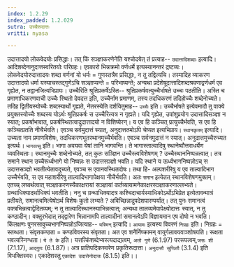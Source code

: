 ```yaml
---
index: 1.2.29
index_padded: 1.2.029
sutra: उच्चैरूदात्तः
vritti: nyasa

---
```

उदात्तादयो लोकवेदयोः प्रसिद्धाः। तत् किं सञ्ज्ञाकरणेनेति यश्चोदयेत् तं
प्रत्याह-- `उदात्तादिशब्दाः` इत्यादि। आदिशब्देनानुदात्तस्वरितयोः परिग्रहः।
एवकारो भिन्नक्रमो वर्णधर्मे इत्यस्यानन्तरं द्रष्टव्यः। लोकवेदयोरुदात्तादयः शब्दा वर्णनां यो धर्मः = गुणस्तत्रैव प्रसिद्धाः, न तु तद्वित्यचि। तस्मादिह व्याकरण उदात्तादयो धर्मा यस्याचस्तद्गुणेऽचि सञ्ज्ञाप्यन्ते = परिभाष्यन्ते; अन्यथा प्रदेशेषूदात्तादिशब्दश्रवणाद्वर्णधर्म एव गृह्येत, न तद्वानजित्यभिप्रायः।
उच्चैरिति श्रुतिप्रकर्षेऽस्ति-- श्रुतिप्रकर्षवत्युच्चैर्भाषते उच्चः पठतीति। अस्ति च प्रमाणाधिकरणवाची उच्चैः स्थितो देवदत्त इति, उच्चैर्नाम प्रमाणम्, तस्य तदधिकरणं तदिहोच्चैः शब्देनोच्यते। तदिह द्वितीयस्योच्चैः शब्दस्यार्थो गृह्यते, नेतरस्येति दर्शयितुमाह-- `उच्चैः` इति। उच्चैर्भाषते इत्येवमादौ तु वाक्ये प्रयुक्तस्योच्चैः शब्दस्य योऽर्थः श्रुतिप्रकर्षः स उच्चैरित्यत्र न गृह्यते। यदि
गृह्येत, उपांशुप्रयोग उदात्तादिसञ्ज्ञा न स्यात्; प्रकर्षाभावात्, प्रकर्षस्थितत्वादुदात्तादयो न विशिष्येरन्। य एव हि कञ्चित् प्रत्युच्चैर्भवति, स एव हि कञ्चित्प्रतति नीचैर्भवति। एवञ्च सर्वमुदात्तं स्यात्, अनुदात्ततमोऽपि चेष्यत इत्यभिप्राय।
`स्थानकृतम्` इत्यादि। उच्यता नाम प्रमाणविशेषः, तदधिकरणभूतस्थानमुच्चैर्भवति। एवञ्च सर्वनमुदात्तं न स्यात्। अनुदात्तमुच्चैरुच्यत इत्यर्थः।
`भागवत्सु` इति। भागा अवयवा येषां तानि भागवन्ति। ते भागास्ताल्वादिषु स्थानेष्वौत्तराधर्येण व्यवस्थिताः। स्थानमुच्चैः शब्देनोच्यते, तत् कुतः सञ्ज्ञिन उच्चैस्त्वविशेषणम् ? उच्चैस्थाननिष्पन्नत्वात्। तत्र समाने स्थान उच्चैरूर्ध्वभागे यो
निष्पन्नः स उदात्तसञ्ज्ञो भवति। यदि स्थाने य ऊर्ध्वभागनिष्पन्नोऽच् स उदात्तसञ्ज्ञो भवतीत्येतावदुच्यते, एवञ्च स एवानवस्थितदोषः। तथा हि- अल्पशरीरेषु य एव ताल्वादिभाग उच्चैर्भवति, स एव महाशरीरेषु ताल्वादिभागापेक्षया नीचैर्भवति। अतः `समान` इत्येतत् स्थानविशेषणमुक्तम्। एतच्च् लघ्वर्थत्वात् सञ्ज्ञाकरणस्यैकाक्षरायां सञ्ज्ञायां कर्तव्यायामनेकाक्षरसञ्ज्ञाकरणाल्लभ्यते। ग्रन्थाधिक्यादर्थाधिक्यं भवतीति। ननु च ग्रन्थाधिक्यादत्र कश्चिदाचार्यस्याधिकोऽर्थोऽभिप्रेत इत्येतावन्मात्रं प्रतीयते, समानत्वमित्येषोऽर्थ विशेषः कुतो लभ्यते ? अविच्छिन्नादुपदेशपारम्पर्यात्। तत् पुनः समानत्वं वक्त्रभिन्नत्वाद्वेदितव्यम्; न तु ताल्वादिस्थानस्याभिन्नत्वात्; अन्यथा तालव्यमेवापेक्ष्योदात्तः स्यात्, न तु कण्ठादीन्। वक्तुरभेदात् तद्द्वारेण भिन्नानामपि ताल्वादीनां समानत्वेऽपि विज्ञायमान एष दोषो न भवति। किंलक्षणः पुनरसावुच्चभागनिष्पन्नोऽजित्याह-- `यस्मिन्` इत्यादि। `आयामः` इत्यस्य विवरणं `निग्रहः` इति। निग्रहः = स्तब्धता। संवृतकण्ठता = कण्ठविवरस्य संवृतता। अत एव शनैर्निष्क्रामन् वायुर्गलावयवाञ्शोषयति। रूक्षता भवत्यस्निग्धता।
`ये ते के` इति। यत्तत्किंशब्देभ्यस्त्यदाद्यत्वम्, `अतो गुणे` (6.1.97) पररूपत्वम्,`जसः शी` (7.1.17), `आद्गुणः` (6.1.87)। अत्र प्रातिपदिकस्वरेण प्रकृतिरूदात्ता। `अनुदात्तौ सुप्पितौ` (3.1.4) इति विभक्तिस्वरः। एकादेशस्तु `एकादेश उदात्तेनोदात्तः` (8.1.5) इति।।